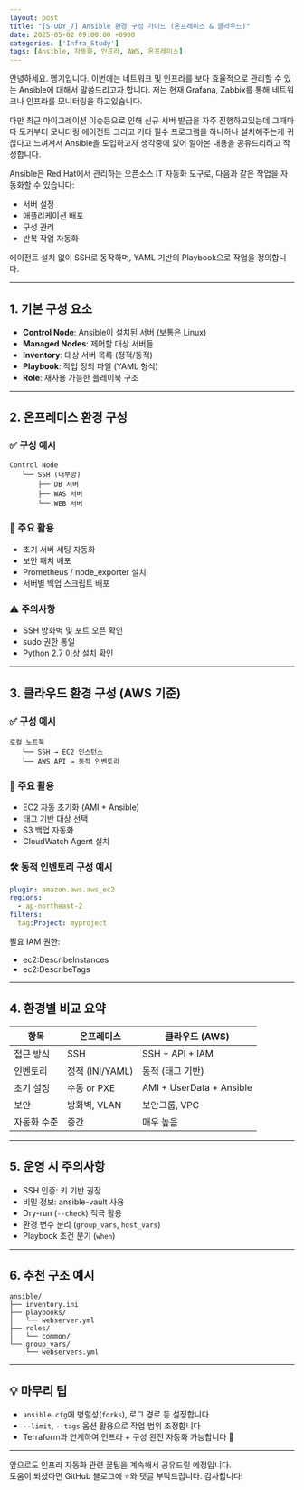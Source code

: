 ```yaml
---
layout: post
title: "[STUDY_7] Ansible 환경 구성 가이드 (온프레미스 & 클라우드)"
date: 2025-05-02 09:00:00 +0900
categories: ['Infra_Study']
tags: [Ansible, 자동화, 인프라, AWS, 온프레미스]
---
```


안녕하세요. 멩기입니다.
이번에는 네트워크 및 인프라를 보다 효율적으로 관리할 수 있는 Ansible에 대해서 말씀드리고자 합니다.
저는 현재 Grafana, Zabbix를 통해 네트워크나 인프라를 모니터링을 하고있습니다.

다만 최근 마이그레이션 이슈등으로 인해 신규 서버 발급을 자주 진행하고있는데
그때마다 도커부터 모니터링 에이전트 그리고 기타 필수 프로그램을 하나하나 설치해주는게 귀찮다고 느껴져서
Ansible을 도입하고자 생각중에 있어 알아본 내용을 공유드리려고 작성합니다.

Ansible은 Red Hat에서 관리하는 오픈소스 IT 자동화 도구로, 다음과 같은 작업을 자동화할 수 있습니다:

- 서버 설정
- 애플리케이션 배포
- 구성 관리
- 반복 작업 자동화

에이전트 설치 없이 SSH로 동작하며, YAML 기반의 Playbook으로 작업을 정의합니다.

---

## 1. 기본 구성 요소

- **Control Node**: Ansible이 설치된 서버 (보통은 Linux)
- **Managed Nodes**: 제어할 대상 서버들
- **Inventory**: 대상 서버 목록 (정적/동적)
- **Playbook**: 작업 정의 파일 (YAML 형식)
- **Role**: 재사용 가능한 플레이북 구조

---

## 2. 온프레미스 환경 구성

### ✅ 구성 예시

```
Control Node
   └── SSH (내부망)
       ├── DB 서버
       ├── WAS 서버
       └── WEB 서버
```

### 🔧 주요 활용

- 초기 서버 세팅 자동화
- 보안 패치 배포
- Prometheus / node_exporter 설치
- 서버별 백업 스크립트 배포

### ⚠️ 주의사항

- SSH 방화벽 및 포트 오픈 확인
- sudo 권한 통일
- Python 2.7 이상 설치 확인

---

## 3. 클라우드 환경 구성 (AWS 기준)

### ✅ 구성 예시

```
로컬 노트북
   └── SSH → EC2 인스턴스
   └── AWS API → 동적 인벤토리
```

### 🔧 주요 활용

- EC2 자동 초기화 (AMI + Ansible)
- 태그 기반 대상 선택
- S3 백업 자동화
- CloudWatch Agent 설치

### 🛠️ 동적 인벤토리 구성 예시

```yaml
plugin: amazon.aws.aws_ec2
regions:
  - ap-northeast-2
filters:
  tag:Project: myproject
```

필요 IAM 권한:

- ec2:DescribeInstances
- ec2:DescribeTags

---

## 4. 환경별 비교 요약

| 항목 | 온프레미스 | 클라우드 (AWS) |
|------|------------|----------------|
| 접근 방식 | SSH | SSH + API + IAM |
| 인벤토리 | 정적 (INI/YAML) | 동적 (태그 기반) |
| 초기 설정 | 수동 or PXE | AMI + UserData + Ansible |
| 보안 | 방화벽, VLAN | 보안그룹, VPC |
| 자동화 수준 | 중간 | 매우 높음 |

---

## 5. 운영 시 주의사항

- SSH 인증: 키 기반 권장
- 비밀 정보: ansible-vault 사용
- Dry-run (`--check`) 적극 활용
- 환경 변수 분리 (`group_vars`, `host_vars`)
- Playbook 조건 분기 (`when`)

---

## 6. 추천 구조 예시

```
ansible/
├── inventory.ini
├── playbooks/
│   └── webserver.yml
├── roles/
│   └── common/
└── group_vars/
    └── webservers.yml
```

---

## 💡 마무리 팁

- `ansible.cfg`에 병렬성(`forks`), 로그 경로 등 설정합니다
- `--limit`, `--tags` 옵션 활용으로 작업 범위 조정합니다
- Terraform과 연계하여 인프라 + 구성 완전 자동화 가능합니다 🚀

---

앞으로도 인프라 자동화 관련 꿀팁을 계속해서 공유드릴 예정입니다.  
도움이 되셨다면 GitHub 블로그에 ⭐와 댓글 부탁드립니다. 감사합니다!
